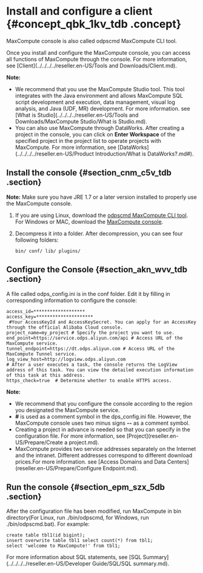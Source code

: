 # Install and configure a client {#concept_qbk_1kv_tdb .concept}

MaxCompute console is also called odpscmd MaxCompute CLI tool.

Once you install and configure the MaxCompute console, you can access all functions of MaxCompute through the console. For more information, see [Client](../../../../reseller.en-US/Tools and Downloads/Client.md).

**Note:** 

-   We recommend that you use the MaxCompute Studio tool. This tool integrates with the Java environment and allows MaxCompute SQL script development and execution, data management, visual log analysis, and Java \(UDF, MR\) development. For more information. see [What is Studio](../../../../reseller.en-US/Tools and Downloads/MaxCompute Studio/What is Studio.md).
-   You can also use MaxCompute through DataWorks. After creating a project in the console, you can click on **Enter Workspace** of the specified project in the project list to operate projects with MaxCompute. For more information, see [DataWorks](../../../../reseller.en-US/Product Introduction/What is DataWorks?.md#).

## Install the console {#section_cnm_c5v_tdb .section}

**Note:** Make sure you have JRE 1.7 or a later version installed to properly use the MaxCompute console.

1.  If you are using Linux, download the [odpscmd MaxCompute CLI tool](http://repo.aliyun.com/odpscmd/). For Windows or MAC, download the [MaxCompute console](http://repo.aliyun.com/download/odpscmd/latest/odpscmd_public.zip).
2.  Decompress it into a folder. After decompression, you can see four following folders:

    ```
    bin/ conf/ lib/ plugins/
    ```


## Configure the Console {#section_akn_wvv_tdb .section}

A file called odps\_config.ini is in the conf folder. Edit it by filling in corresponding information to configure the console:

```
access_id=*******************
access_key=********************* 
 #Your AccessKeyId and AccessKeySecret. You can apply for an AccessKey through the official Alibaba Cloud console.
project_name=my_project # Specify the project you want to use.
end_point=https://service.odps.aliyun.com/api # Access URL of the MaxCompute service.
tunnel_endpoint=https://dt.odps.aliyun.com # Access URL of the MaxCompute Tunnel service.
log_view_host=http://logview.odps.aliyun.com 
# After a user executes a task, the console returns the LogView address of this task. You can view the detailed execution information of this task at this address. 
https_check=true  # Determine whether to enable HTTPS access.
```

**Note:** 

-   We recommend that you configure the console according to the region you designated the MaxCompute service.
-   **\#** is used as a comment symbol in the dps\_config.ini file. However, the MaxCompute console uses two minus signs **--** as a comment symbol.
-   Creating a project in advance is needed so that you can specify in the configuration file. For more information, see [Project](reseller.en-US/Prepare/Create a project.md).
-   MaxCompute provides two service addresses separately on the Internet and the intranet. Different addresses correspond to different download prices.For more information. see [Access Domains and Data Centers](reseller.en-US/Prepare/Configure Endpoint.md).

## Run the console {#section_epm_szx_5db .section}

After the configuration file has been modified, run MaxCompute in bin directory\(For Linux, run ./bin/odpscmd, for Windows, run ./bin/odpscmd.bat\). For example:

```
create table tbl1(id bigint);
insert overwrite table tbl1 select count(*) from tbl1;
select 'welcome to MaxCompute!' from tbl1;
```

For more information about SQL statements, see [SQL Summary](../../../../reseller.en-US/Developer Guide/SQL/SQL summary.md).

